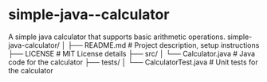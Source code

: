 # simple-java--calculator
A simple java calculator that supports basic arithmetic operations.
simple-java-calculator/
│
├── README.md           # Project description, setup instructions
├── LICENSE             # MIT License details
├── src/
│   └── Calculator.java # Java code for the calculator
├── tests/
│   └── CalculatorTest.java  # Unit tests for the calculator
